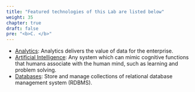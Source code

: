 ```yaml
---
title: "Featured technologies of this Lab are listed below"
weight: 35
chapter: true
draft: false
pre: "<b>C. </b>"
---
```


* [Analytics](https://developer.ibm.com/code/technologies/analytics/): Analytics delivers the value of data for the enterprise.
* [Artificial Intelligence](https://developer.ibm.com/technologies/artificial-intelligence/): Any system which can mimic cognitive functions that humans associate with the human mind, such as learning and problem solving.
* [Databases](https://developer.ibm.com/technologies/databases): Store and manage collections of relational database management system (RDBMS).
